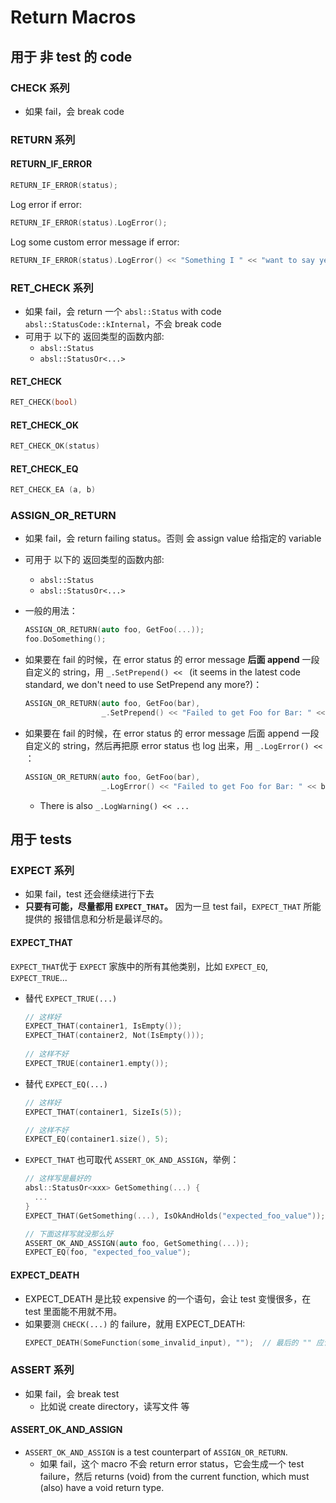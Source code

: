 # Return Macros

## 用于 非 test 的 code

### CHECK 系列
* 如果 fail，会 break code

### RETURN 系列

#### RETURN_IF_ERROR
```cpp
RETURN_IF_ERROR(status);
```
Log error if error:
```cpp
RETURN_IF_ERROR(status).LogError();
```

Log some custom error message if error:
```cpp
RETURN_IF_ERROR(status).LogError() << "Something I " << "want to say yeah.";
```


### RET_CHECK 系列
* 如果 fail，会 return 一个 `absl::Status` with code `absl::StatusCode::kInternal`，不会 break code
* 可用于 以下的 返回类型的函数内部:
  * `absl::Status`
  * `absl::StatusOr<...>`
  
#### RET_CHECK
```cpp
RET_CHECK(bool)
```
#### RET_CHECK_OK
```cpp
RET_CHECK_OK(status)
```

#### RET_CHECK_EQ
```cpp
RET_CHECK_EA (a, b)
```


### ASSIGN_OR_RETURN
* 如果 fail，会 return failing status。否则 会 assign value 给指定的 variable
* 可用于 以下的 返回类型的函数内部:
  * `absl::Status`
  * `absl::StatusOr<...>`
 
* 一般的用法：
  ```cpp
  ASSIGN_OR_RETURN(auto foo, GetFoo(...));
  foo.DoSomething();
  ```
* 如果要在 fail 的时候，在 error status 的 error message **后面 append** 一段 自定义的 string，用 `_.SetPrepend() << ` (it seems in the latest code standard, we don't need to use SetPrepend any more?)：
  ```cpp
  ASSIGN_OR_RETURN(auto foo, GetFoo(bar), 
                   _.SetPrepend() << "Failed to get Foo for Bar: " << bar);
  ```
  
* 如果要在 fail 的时候，在 error status 的 error message 后面 append 一段 自定义的 string，然后再把原 error status 也 log 出来，用 `_.LogError() << `：
  ```cpp
  ASSIGN_OR_RETURN(auto foo, GetFoo(bar), 
                   _.LogError() << "Failed to get Foo for Bar: " << bar << ", error status: ");
  ```
  
  * There is also `_.LogWarning() << ...`
  
## 用于 tests

### EXPECT 系列
* 如果 fail，test 还会继续进行下去
* **只要有可能，尽量都用 `EXPECT_THAT`。** 因为一旦 test fail，`EXPECT_THAT` 所能提供的 报错信息和分析是最详尽的。

#### EXPECT_THAT
`EXPECT_THAT`优于 `EXPECT` 家族中的所有其他类别，比如 `EXPECT_EQ`, `EXPECT_TRUE`... 

* 替代 `EXPECT_TRUE(...)`
  ```cpp
  // 这样好
  EXPECT_THAT(container1, IsEmpty());
  EXPECT_THAT(container2, Not(IsEmpty()));
    
  // 这样不好
  EXPECT_TRUE(container1.empty());
  ```
* 替代 `EXPECT_EQ(...)`
  ```cpp
  // 这样好
  EXPECT_THAT(container1, SizeIs(5));
  
  // 这样不好
  EXPECT_EQ(container1.size(), 5);
  ```
    
* `EXPECT_THAT` 也可取代 `ASSERT_OK_AND_ASSIGN`，举例：
  ```cpp
  // 这样写是最好的
  absl::StatusOr<xxx> GetSomething(...) {
    ...
  }
  EXPECT_THAT(GetSomething(...), IsOkAndHolds("expected_foo_value"));
  
  // 下面这样写就没那么好
  ASSERT_OK_AND_ASSIGN(auto foo, GetSomething(...));
  EXPECT_EQ(foo, "expected_foo_value");
  ```

#### EXPECT_DEATH
* EXPECT_DEATH 是比较 expensive 的一个语句，会让 test 变慢很多，在 test 里面能不用就不用。
* 如果要测 `CHECK(...)` 的 failure，就用 EXPECT_DEATH:
  ```cpp
  EXPECT_DEATH(SomeFunction(some_invalid_input), "");  // 最后的 "" 应该是放 expected error message 的地方
  ```

### ASSERT 系列
* 如果 fail，会 break test
  * 比如说 create directory，读写文件 等

#### ASSERT_OK_AND_ASSIGN
* `ASSERT_OK_AND_ASSIGN` is a test counterpart of `ASSIGN_OR_RETURN`.
  * 如果 fail，这个 macro 不会 return error status，它会生成一个 test failure，然后 returns (void) from the current function, which must (also) have a void return type.


